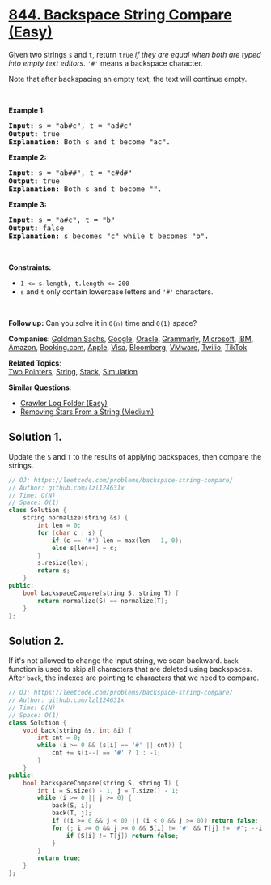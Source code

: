 # [844. Backspace String Compare (Easy)](https://leetcode.com/problems/backspace-string-compare)

<p>Given two strings <code>s</code> and <code>t</code>, return <code>true</code> <em>if they are equal when both are typed into empty text editors</em>. <code>&#39;#&#39;</code> means a backspace character.</p>

<p>Note that after backspacing an empty text, the text will continue empty.</p>

<p>&nbsp;</p>
<p><strong class="example">Example 1:</strong></p>

<pre>
<strong>Input:</strong> s = &quot;ab#c&quot;, t = &quot;ad#c&quot;
<strong>Output:</strong> true
<strong>Explanation:</strong> Both s and t become &quot;ac&quot;.
</pre>

<p><strong class="example">Example 2:</strong></p>

<pre>
<strong>Input:</strong> s = &quot;ab##&quot;, t = &quot;c#d#&quot;
<strong>Output:</strong> true
<strong>Explanation:</strong> Both s and t become &quot;&quot;.
</pre>

<p><strong class="example">Example 3:</strong></p>

<pre>
<strong>Input:</strong> s = &quot;a#c&quot;, t = &quot;b&quot;
<strong>Output:</strong> false
<strong>Explanation:</strong> s becomes &quot;c&quot; while t becomes &quot;b&quot;.
</pre>

<p>&nbsp;</p>
<p><strong>Constraints:</strong></p>

<ul>
	<li><code><span>1 &lt;= s.length, t.length &lt;= 200</span></code></li>
	<li><span><code>s</code> and <code>t</code> only contain lowercase letters and <code>&#39;#&#39;</code> characters.</span></li>
</ul>

<p>&nbsp;</p>
<p><strong>Follow up:</strong> Can you solve it in <code>O(n)</code> time and <code>O(1)</code> space?</p>


**Companies**:
[Goldman Sachs](https://leetcode.com/company/goldman-sachs), [Google](https://leetcode.com/company/google), [Oracle](https://leetcode.com/company/oracle), [Grammarly](https://leetcode.com/company/grammarly), [Microsoft](https://leetcode.com/company/microsoft), [IBM](https://leetcode.com/company/ibm), [Amazon](https://leetcode.com/company/amazon), [Booking.com](https://leetcode.com/company/bookingcom), [Apple](https://leetcode.com/company/apple), [Visa](https://leetcode.com/company/visa), [Bloomberg](https://leetcode.com/company/bloomberg), [VMware](https://leetcode.com/company/vmware), [Twilio](https://leetcode.com/company/twilio), [TikTok](https://leetcode.com/company/tiktok)

**Related Topics**:  
[Two Pointers](https://leetcode.com/tag/two-pointers), [String](https://leetcode.com/tag/string), [Stack](https://leetcode.com/tag/stack), [Simulation](https://leetcode.com/tag/simulation)

**Similar Questions**:
* [Crawler Log Folder (Easy)](https://leetcode.com/problems/crawler-log-folder)
* [Removing Stars From a String (Medium)](https://leetcode.com/problems/removing-stars-from-a-string)


## Solution 1.

Update the `S` and `T` to the results of applying backspaces, then compare the strings.

```cpp
// OJ: https://leetcode.com/problems/backspace-string-compare/
// Author: github.com/lzl124631x
// Time: O(N)
// Space: O(1)
class Solution {
    string normalize(string &s) {
        int len = 0;
        for (char c : s) {
            if (c == '#') len = max(len - 1, 0);
            else s[len++] = c;
        }
        s.resize(len);
        return s;
    }
public:
    bool backspaceCompare(string S, string T) {
        return normalize(S) == normalize(T);
    }
};
```

## Solution 2.

If it's not allowed to change the input string, we scan backward. `back` function is used to skip all characters that are deleted using backspaces. After `back`, the indexes are pointing to characters that we need to compare.

```cpp
// OJ: https://leetcode.com/problems/backspace-string-compare/
// Author: github.com/lzl124631x
// Time: O(N)
// Space: O(1)
class Solution {
    void back(string &s, int &i) {
        int cnt = 0;
        while (i >= 0 && (s[i] == '#' || cnt)) {
            cnt += s[i--] == '#' ? 1 : -1;
        }
    }
public:
    bool backspaceCompare(string S, string T) {
        int i = S.size() - 1, j = T.size() - 1;
        while (i >= 0 || j >= 0) {
            back(S, i);
            back(T, j);
            if ((i >= 0 && j < 0) || (i < 0 && j >= 0)) return false;
            for (; i >= 0 && j >= 0 && S[i] != '#' && T[j] != '#'; --i, --j) {
                if (S[i] != T[j]) return false;
            } 
        }
        return true;
    }
};
```